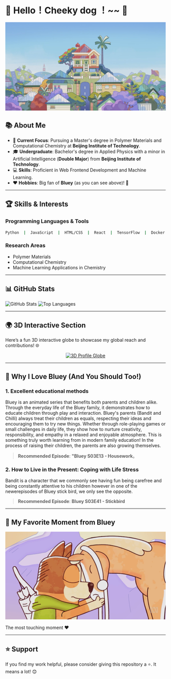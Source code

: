 # 🌟 Hello！Cheeky dog ！~~ 👋

![布鲁伊](1.png)

## 📚 About Me

- 🔭 **Current Focus**: Pursuing a Master's degree in Polymer Materials and Computational Chemistry at **Beijing Institute of Technology**.
- 🎓 **Undergraduate**: Bachelor's degree in Applied Physics with a minor in Artificial Intelligence (**Double Major**) from **Beijing Institute of Technology**.
- 💻 **Skills**: Proficient in Web Frontend Development and Machine Learning.
- ❤️ **Hobbies**: Big fan of **Bluey** (as you can see above)! 🐶

---

## 🏆 Skills & Interests

### Programming Languages & Tools
```bash
Python  |  JavaScript  |  HTML/CSS  |  React  |  TensorFlow  |  Docker
```

### Research Areas
- Polymer Materials
- Computational Chemistry
- Machine Learning Applications in Chemistry

---

## 📊 GitHub Stats

![GitHub Stats](https://github-readme-stats.vercel.app/api?username=crashbussy&show_icons=true&theme=radical)
![Top Languages](https://github-readme-stats.vercel.app/api/top-langs/?username=crashbussy&layout=compact&theme=radical)

---

## 🌍 3D Interactive Section

Here’s a fun 3D interactive globe to showcase my global reach and contributions! 🌐

<div align="center">
  <a href="https://sourcerer.io/crashbussy" target="_blank">
    <img src="https://api.sourcerer.io/widgets/profile/3d?username=crashbussy" alt="3D Profile Globe" width="400" />
  </a>
</div>

---

## 🐶 Why I Love **Bluey** (And You Should Too!)

### 1. **Excellent educational methods**
Bluey is an animated series that benefits both parents and children alike. Through the everyday life of the Bluey family, it demonstrates how to educate children through play and interaction.
Bluey's parents (Bandit and Chilli) always treat their children as equals, respecting their ideas and encouraging them to try new things. Whether through role-playing games or small challenges in daily life, they show how to nurture creativity, responsibility, and empathy in a relaxed and enjoyable atmosphere. This is something truly worth learning from in modern family education!
In the process of raising their children, the parents are also growing themselves. 

> **Recommended Episode**: **"Bluey S03E13 - Housework**。


### 2. **How to Live in the Present: Coping with Life Stress**

Bandit is a character that we commonly see having fun being carefree and being constantly attentive to his children however in one of the newerepisodes of Bluey stick bird, we only see the opposite.

> **Recommended Episode**: **Bluey S03E41 - Stickbird**

---

## 🌟 My Favorite Moment from Bluey
![布鲁伊](2.png)

The most touching moment ❤️

---

## ⭐ Support

If you find my work helpful, please consider giving this repository a ⭐. It means a lot! 😊
